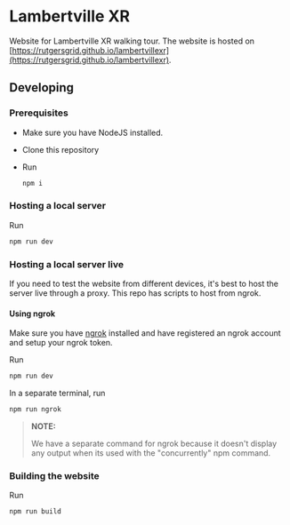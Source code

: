 # Lambertville XR

Website for Lambertville XR walking tour. The website is hosted on [https://rutgersgrid.github.io/lambertvillexr](https://rutgersgrid.github.io/lambertvillexr).

## Developing

### Prerequisites

- Make sure you have NodeJS installed.
- Clone this repository
- Run

  ```bash
  npm i
  ```

### Hosting a local server

Run

```bash
npm run dev
```

### Hosting a local server live

If you need to test the website from different devices, it's best to host the server live through a proxy. This repo has scripts to host from ngrok.

#### Using ngrok

Make sure you have [ngrok](https://ngrok.com/product) installed and have registered an ngrok account and setup your ngrok token.

Run

```bash
npm run dev
```

In a separate terminal, run

```bash
npm run ngrok
```

> **NOTE:**
>
> We have a separate command for ngrok because it doesn't display any output when its
> used with the "concurrently" npm command.

### Building the website

Run

```bash
npm run build
```
